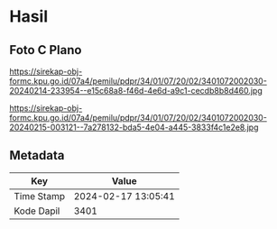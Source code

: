 # Hasil

## Foto C Plano

https://sirekap-obj-formc.kpu.go.id/07a4/pemilu/pdpr/34/01/07/20/02/3401072002030-20240214-233954--e15c68a8-f46d-4e6d-a9c1-cecdb8b8d460.jpg

https://sirekap-obj-formc.kpu.go.id/07a4/pemilu/pdpr/34/01/07/20/02/3401072002030-20240215-003121--7a278132-bda5-4e04-a445-3833f4c1e2e8.jpg


## Metadata

| Key        | Value               |
| ---------- | ------------------- |
| Time Stamp | 2024-02-17 13:05:41 |
| Kode Dapil | 3401                |



